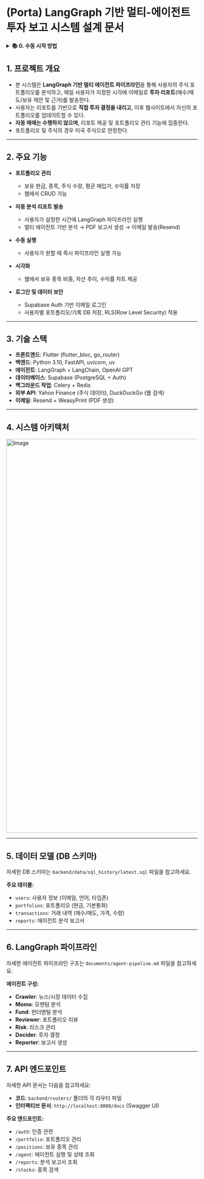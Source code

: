 # (Porta) LangGraph 기반 멀티-에이전트 투자 보고 시스템 설계 문서

<details>
<summary><strong>📚 0. 수동 시작 방법</strong></summary>

- 직접 수동(local)으로 애플리케이션을 구동하고 싶은 경우 아래 사항을 따라해주세요.

### 📋 사전 요구사항

시작하기 전에 다음이 설치되어 있는지 확인하세요:

- **Python 3.10 이상** - [다운로드](https://www.python.org/downloads/)
- **Node.js & npm** - [다운로드](https://nodejs.org/)
- **Flutter SDK** - [설치 가이드](https://docs.flutter.dev/get-started/install)
- **Redis** - [설치 가이드](https://redis.io/docs/install/)
- **uv** (Python 패키지 매니저) - [설치 가이드](https://docs.astral.sh/uv/getting-started/installation/)

### 🔑 1단계: 환경 변수 설정

프로젝트 루트 디렉토리에 `.env` 파일을 생성하고 다음 내용을 추가하세요:

```bash
# OpenAI API (필수)
OPENAI_API_KEY="sk-your-openai-api-key-here"

# LangSmith (선택사항 - 에이전트 추적용)
LANGSMITH_API_KEY="ls__your-langsmith-api-key"

# Supabase (필수 - 데이터베이스 & 인증)
SUPABASE_URL="https://your-project-id.supabase.co"
SUPABASE_KEY="your-supabase-anon-key"

# Resend (필수 - 이메일 발송)
RESEND_API_KEY="re_your-resend-api-key"
```

#### 🔐 API 키 발급 방법:

1. **OpenAI API**: [OpenAI 플랫폼](https://platform.openai.com/api-keys)에서 발급
2. **LangSmith**: [LangSmith](https://smith.langchain.com/)에서 가입 후 발급 (선택사항)
3. **Supabase**: [Supabase](https://supabase.com/)에서 새 프로젝트 생성 후 Settings → API에서 확인
4. **Resend**: [Resend](https://resend.com/)에서 가입 후 API Keys에서 발급

### 🚀 2단계: 백엔드 실행

```bash
# 프로젝트 루트에서 백엔드 디렉토리로 이동
cd backend

# Python 의존성 설치
uv sync

# 데이터베이스 초기화 (Supabase 설정 후)
uv run python -c "from data.db import Database; import asyncio; asyncio.run(Database.initialize())"

# Redis 서버 시작 (별도 터미널)
redis-server

# Celery 워커 시작 (별도 터미널)
uv run ./scripts/run-celery.sh

# FastAPI 서버 시작
uv run ./scripts/run-server.sh
```

백엔드가 성공적으로 실행되면 `http://localhost:8000`에서 접속 가능합니다.

### 📱 3단계: 프론트엔드 실행

```bash
# 프로젝트 루트에서 프론트엔드 디렉토리로 이동
cd frontend

# Flutter 의존성 설치
flutter pub get

# 웹에서 실행
flutter run -d web-server --web-port 3000

# 또는 모바일 디바이스에서 실행
flutter run
```

프론트엔드가 성공적으로 실행되면 `http://localhost:3000`에서 접속 가능합니다.

### 🔧 4단계: Supabase 데이터베이스 설정

1. [Supabase 대시보드](https://supabase.com/dashboard)에서 새 프로젝트 생성
2. **SQL Editor**에서 다음 파일 내용을 순서대로 실행:
</details>

## 1. 프로젝트 개요

- 본 시스템은 **LangGraph 기반 멀티 에이전트 파이프라인**을 통해 사용자의 주식 포트폴리오를 분석하고, 매일 사용자가 지정한 시각에 이메일로 **투자 리포트**(매수/매도/보유 제안 및 근거)를 발송한다.
- 사용자는 리포트를 기반으로 **직접 투자 결정을 내리고**, 이후 웹사이트에서 자신의 포트폴리오를 업데이트할 수 있다.
- **자동 매매는 수행하지 않으며**, 리포트 제공 및 포트폴리오 관리 기능에 집중한다.
- 포트폴리오 및 주식의 경우 미국 주식으로 한정한다.

---

## 2. 주요 기능

- **포트폴리오 관리**

  - 보유 현금, 종목, 주식 수량, 평균 매입가, 수익률 저장
  - 웹에서 CRUD 가능

- **자동 분석 리포트 발송**

  - 사용자가 설정한 시간에 LangGraph 파이프라인 실행
  - 멀티 에이전트 기반 분석 → PDF 보고서 생성 → 이메일 발송(Resend)

- **수동 실행**

  - 사용자가 원할 때 즉시 파이프라인 실행 가능

- **시각화**

  - 웹에서 보유 종목 비중, 자산 추이, 수익률 차트 제공

- **로그인 및 데이터 보안**

  - Supabase Auth 기반 이메일 로그인
  - 사용자별 포트폴리오/기록 DB 저장, RLS(Row Level Security) 적용

---

## 3. 기술 스택

- **프론트엔드**: Flutter (flutter_bloc, go_router)
- **백엔드**: Python 3.10, FastAPI, uvicorn, uv
- **에이전트**: LangGraph + LangChain, OpenAI GPT
- **데이터베이스**: Supabase (PostgreSQL + Auth)
- **백그라운드 작업**: Celery + Redis
- **외부 API**: Yahoo Finance (주식 데이터), DuckDuckGo (웹 검색)
- **이메일**: Resend + WeasyPrint (PDF 생성)

---

## 4. 시스템 아키텍처
<img width="1998" height="1034" alt="Image" src="https://github.com/user-attachments/assets/2c84a1fc-8a7b-4166-a073-21ca80534782" />

---

## 5. 데이터 모델 (DB 스키마)

자세한 DB 스키마는 `backend/data/sql_history/latest.sql` 파일을 참고하세요.

**주요 테이블:**

- `users`: 사용자 정보 (이메일, 언어, 타임존)
- `portfolios`: 포트폴리오 (현금, 기본통화)
- `transactions`: 거래 내역 (매수/매도, 가격, 수량)
- `reports`: 에이전트 분석 보고서

---

## 6. LangGraph 파이프라인

자세한 에이전트 파이프라인 구조는 `documents/agent-pipeline.md` 파일을 참고하세요.

**에이전트 구성:**

- **Crawler**: 뉴스/시장 데이터 수집
- **Momo**: 모멘텀 분석
- **Fund**: 펀더멘털 분석
- **Reviewer**: 포트폴리오 리뷰
- **Risk**: 리스크 관리
- **Decider**: 투자 결정
- **Reporter**: 보고서 생성

---

## 7. API 엔드포인트

자세한 API 문서는 다음을 참고하세요:

- **코드**: `backend/routers/` 폴더의 각 라우터 파일
- **인터랙티브 문서**: `http://localhost:8000/docs` (Swagger UI)

**주요 엔드포인트:**

- `/auth`: 인증 관련
- `/portfolio`: 포트폴리오 관리
- `/positions`: 보유 종목 관리
- `/agent`: 에이전트 실행 및 상태 조회
- `/reports`: 분석 보고서 조회
- `/stocks`: 종목 검색
